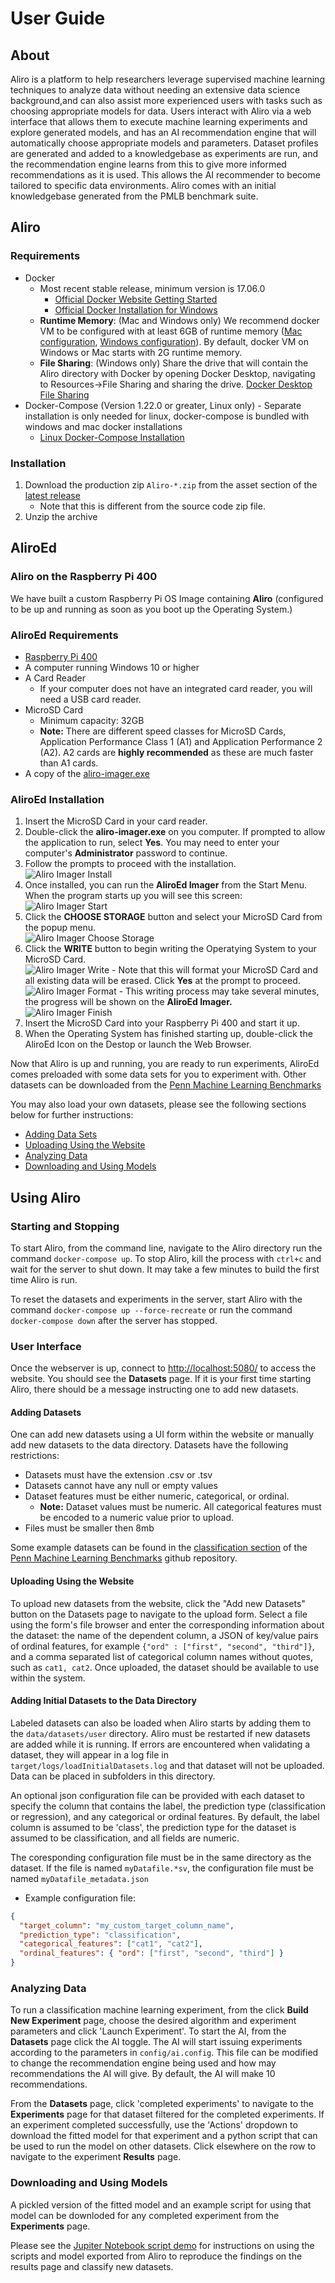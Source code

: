 # User Guide

## About

Aliro is a platform to help researchers leverage supervised machine learning
techniques to analyze data without needing an extensive data science
background,and can also assist more experienced users with tasks such as
choosing appropriate models for data. Users interact with Aliro via a web
interface that allows them to execute machine learning experiments and explore
generated models, and has an AI recommendation engine that will automatically
choose appropriate models and parameters. Dataset profiles are generated and
added to a knowledgebase as experiments are run, and the recommendation engine
learns from this to give more informed recommendations as it is used. This
allows the AI recommender to become tailored to specific data environments.
Aliro comes with an initial knowledgebase generated from the PMLB benchmark
suite.

## Aliro

### Requirements

- Docker
  - Most recent stable release, minimum version is 17.06.0
    - [Official Docker Website Getting Started](https://docs.docker.com/engine/getstarted/step_one/)
    - [Official Docker Installation for Windows](https://docs.docker.com/docker-for-windows/install/)
  - **Runtime Memory**: (Mac and Windows only) We recommend docker VM to be
    configured with at least 6GB of runtime memory
    ([Mac configuration](https://docs.docker.com/docker-for-mac/#advanced),
    [Windows configuration](https://docs.docker.com/docker-for-windows/#advanced)).
    By default, docker VM on Windows or Mac starts with 2G runtime memory.
  - **File Sharing**: (Windows only) Share the drive that will contain the
    Aliro directory with Docker by opening Docker Desktop, navigating to
    Resources->File Sharing and sharing the drive.
    [Docker Desktop File Sharing](https://docs.docker.com/docker-for-windows/#file-sharing)
- Docker-Compose (Version 1.22.0 or greater, Linux only) - Separate
  installation is only needed for linux, docker-compose is bundled with windows
  and mac docker installations
  - [Linux Docker-Compose Installation](https://docs.docker.com/compose/install/)

### Installation

1. Download the production zip `Aliro-*.zip` from the asset section of the
   [latest release](https://github.com/EpistasisLab/Aliro/releases/latest)
   - Note that this is different from the source code zip file.
2. Unzip the archive

## AliroEd

### Aliro on the Raspberry Pi 400

We have built a custom Raspberry Pi OS Image containing **Aliro** (configured
to be up and running as soon as you boot up the Operating System.)

### AliroEd Requirements

- [Raspberry Pi 400](https://www.raspberrypi.com/products/raspberry-pi-400/)
- A computer running Windows 10 or higher
- A Card Reader
  - If your computer does not have an integrated card reader, you will need a
    USB card reader.
- MicroSD Card
  - Minimum capacity: 32GB
  - **Note:** There are different speed classes for MicroSD Cards, Application
    Performance Class 1 (A1) and Application Performance 2 (A2). A2 cards are
    **highly recommended** as these are much faster than A1 cards.
- A copy of the [aliro-imager.exe](http://52.35.223.86/infAndDownloadpage.html)

### AliroEd Installation

1. Insert the MicroSD Card in your card reader.
2. Double-click the **aliro-imager.exe** on you computer. If prompted to allow
   the application to run, select **Yes**. You may need to enter your computer's
   **Administrator** password to continue.
3. Follow the prompts to proceed with the installation.  
   ![Aliro Imager Install](https://media.githubusercontent.com/media/EpistasisLab/Aliro/master/docs/source/_static/aliro_imager_install.png?raw=true "Aliro Imager Install")
4. Once installed, you can run the **AliroEd Imager** from the Start Menu. When
   the program starts up you will see this screen:  
    ![Aliro Imager Start](https://media.githubusercontent.com/EpistasisLab/Aliro/master/docs/source/_static/aliro_imager_start.png?raw=true "Aliro Imager Start")
5. Click the **CHOOSE STORAGE** button and select your MicroSD Card from the
   popup menu.  
    ![Aliro Imager Choose Storage](https://media.githubusercontent.com/media/EpistasisLab/Aliro/master/docs/source/_static/aliro_imager_choose_storage.png?raw=true "Aliro Imager Choose Storage")
6. Click the **WRITE** button to begin writing the Operatying System to your
   MicroSD Card.  
    ![Aliro Imager Write](https://media.githubusercontent.com/media/EpistasisLab/Aliro/master/docs/source/_static/aliro_imager_write.png?raw=true "Aliro Imager Write") - Note that this will format your MicroSD Card and all existing data will
   be erased. Click **Yes** at the prompt to proceed.  
    ![Aliro Imager Format](https://media.githubusercontent.com/media/EpistasisLab/Aliro/master/docs/source/_static/aliro_imager_format.png?raw=true "Aliro Imager Format") - This writing process may take several minutes, the progress will be shown
   on the **AliroEd Imager.**  
    ![Aliro Imager Finish](https://media.githubusercontent.com/media/EpistasisLab/Aliro/master/docs/source/_static/aliro_imager_finish.png?raw=true "Aliro Imager Finish")
7. Insert the MicroSD Card into your Raspberry Pi 400 and start it up.
8. When the Operating System has finished starting up, double-click the
   AliroEd Icon on the Destop or launch the Web Browser.

Now that Aliro is up and running, you are ready to run experiments, AliroEd
comes preloaded with some data sets for you to experiment with. Other datasets
can be downloaded from the
[Penn Machine Learning Benchmarks](https://github.com/EpistasisLab/pmlb)

You may also load your own datasets, please see the following sections below
for further instructions:

- [Adding Data Sets](#adding-datasets)
- [Uploading Using the Website](#uploading-using-the-website)
- [Analyzing Data](#analyzing-data)
- [Downloading and Using Models](#downloading-and-using-models)

## Using Aliro

### Starting and Stopping

To start Aliro, from the command line, navigate to the Aliro directory run the
command `docker-compose up`. To stop Aliro, kill the process with `ctrl+c` and
wait for the server to shut down. It may take a few minutes to build the first
time Aliro is run.

To reset the datasets and experiments in the server, start Aliro with the
command `docker-compose up --force-recreate` or run the command
`docker-compose down` after the server has stopped.

### User Interface

Once the webserver is up, connect to <http://localhost:5080/> to access the
website. You should see the **Datasets** page. If it is your first time
starting Aliro, there should be a message instructing one to add new datasets.

#### Adding Datasets

One can add new datasets using a UI form within the website or manually add new
datasets to the data directory. Datasets have the following restrictions:

- Datasets must have the extension .csv or .tsv
- Datasets cannot have any null or empty values
- Dataset features must be either numeric, categorical, or ordinal.
  - **Note:** Dataset values must be numeric. All categorical features must be encoded to a numeric value prior to upload.
  <!-- - Only the label column or categorical or ordinal features can contain
  string values. -->
- Files must be smaller then 8mb

Some example datasets can be found in the
[classification section](https://github.com/EpistasisLab/penn-ml-benchmarks/tree/master/datasets)
of the [Penn Machine Learning Benchmarks](https://github.com/EpistasisLab/pmlb)
github repository.

#### Uploading Using the Website

To upload new datasets from the website, click the "Add new Datasets" button on
the Datasets page to navigate to the upload form. Select a file using the
form's file browser and enter the corresponding information about the dataset:
the name of the dependent column, a JSON of key/value pairs of ordinal
features, for example `{"ord" : ["first", "second", "third"]}`, and a comma
separated list of categorical column names without quotes, such as
`cat1, cat2`. Once uploaded, the dataset should be available to use within the
system.

#### Adding Initial Datasets to the Data Directory

Labeled datasets can also be loaded when Aliro starts by adding them to the
`data/datasets/user` directory. Aliro must be restarted if new datasets are
added while it is running. If errors are encountered when validating a dataset,
they will appear in a log file in `target/logs/loadInitialDatasets.log` and
that dataset will not be uploaded. Data can be placed in subfolders in this
directory.

An optional json configuration file can be provided with each dataset to
specify the column that contains the label, the prediction type (classification
or regression), and any categorical or ordinal features. By default, the label
column is assumed to be 'class', the prediction type for the dataset is assumed
to be classification, and all fields are numeric.

The coresponding configuration file must be in the same directory as the
dataset. If the file is named `myDatafile.*sv`, the configuration file must be
named `myDatafile_metadata.json`

- Example configuration file:

```json
{
  "target_column": "my_custom_target_column_name",
  "prediction_type": "classification",
  "categorical_features": ["cat1", "cat2"],
  "ordinal_features": { "ord": ["first", "second", "third"] }
}
```

### Analyzing Data

To run a classification machine learning experiment, from the click **Build New
Experiment** page, choose the desired algorithm and experiment parameters and
click 'Launch Experiment'. To start the AI, from the **Datasets** page click
the AI toggle. The AI will start issuing experiments according to the
parameters in `config/ai.config`. This file can be modified to change the
recommendation engine being used and how may recommendations the AI will give.
By default, the AI will make 10 recommendations.

From the **Datasets** page, click 'completed experiments' to navigate to the
**Experiments** page for that dataset filtered for the completed experiments.
If an experiment completed successfully, use the 'Actions' dropdown to download
the fitted model for that experiment and a python script that can be used to
run the model on other datasets. Click elsewhere on the row to navigate to the
experiment **Results** page.

### Downloading and Using Models

A pickled version of the fitted model and an example script for using that
model can be downloded for any completed experiment from the **Experiments**
page.

Please see the
[Jupiter Notebook script demo](https://github.com/EpistasisLab/Aliro/blob/production/docs/PennAI_Demo/Demo_of_using_exported_scripts_from_PennAI.ipynb)
for instructions on using the scripts and model exported from Aliro to
reproduce the findings on the results page and classify new datasets.
